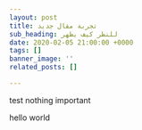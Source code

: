 ```yaml
---
layout: post
title: تجربة مقال جديد
sub_heading: للنظر كيف يظهر
date: 2020-02-05 21:00:00 +0000
tags: []
banner_image: ''
related_posts: []

---
```

test nothing important 

hello world 
